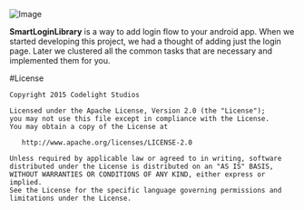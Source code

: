 ![Image](https://raw.githubusercontent.com/CodelightStudios/Android-Smart-Login/master/Screenshots/Info_new.png)

**SmartLoginLibrary** is a way to add login flow to your android app. When we started developing this project, we had a thought of adding just the login page. Later we clustered all the common tasks that are necessary and implemented them for you.



#License

    Copyright 2015 Codelight Studios

    Licensed under the Apache License, Version 2.0 (the "License");
    you may not use this file except in compliance with the License.
    You may obtain a copy of the License at

       http://www.apache.org/licenses/LICENSE-2.0

    Unless required by applicable law or agreed to in writing, software
    distributed under the License is distributed on an "AS IS" BASIS,
    WITHOUT WARRANTIES OR CONDITIONS OF ANY KIND, either express or implied.
    See the License for the specific language governing permissions and
    limitations under the License.
